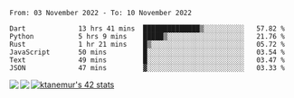 <!--START_SECTION:waka-->

```text
From: 03 November 2022 - To: 10 November 2022

Dart             13 hrs 41 mins  ██████████████▒░░░░░░░░░░   57.82 %
Python           5 hrs 9 mins    █████▒░░░░░░░░░░░░░░░░░░░   21.76 %
Rust             1 hr 21 mins    █▒░░░░░░░░░░░░░░░░░░░░░░░   05.72 %
JavaScript       50 mins         █░░░░░░░░░░░░░░░░░░░░░░░░   03.54 %
Text             49 mins         █░░░░░░░░░░░░░░░░░░░░░░░░   03.47 %
JSON             47 mins         ▓░░░░░░░░░░░░░░░░░░░░░░░░   03.33 %
```

<!--END_SECTION:waka-->
<a href="https://github.com/anuraghazra/github-readme-stats">
  <img align="left" src="https://github-readme-stats.vercel.app/api?username=Tanesan&count_private=true&show_icons=true" />
<img align="left" src="https://github-readme-stats.vercel.app/api/top-langs/?username=Tanesan" />
</a>

[![ktanemur's 42 stats](https://badge42.vercel.app/api/v2/cl1wslf6s002109l771rng2w8/stats?cursusId=21&coalitionId=62)](https://github.com/JaeSeoKim/badge42)

